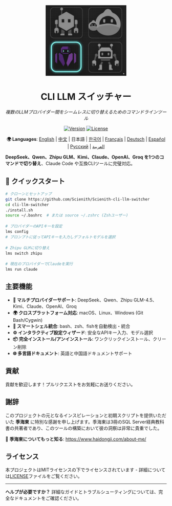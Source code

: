 <div align="center">

<img src="assets/images/logo/logo.jpeg" alt="CLI LLM スイッチャー" width="50%">

# CLI LLM スイッチャー

*複数のLLMプロバイダー間をシームレスに切り替えるためのコマンドラインツール*

[![Version](https://img.shields.io/badge/version-v0.1.0a1-blue.svg)](https://github.com/Scienith/Scienith-cli-llm-switcher/releases)
[![License](https://img.shields.io/badge/license-MIT-green.svg)](LICENSE)

**🌍 Languages**: [English](README.md) | [中文](README_zh.md) | 日本語 | [한국어](README_ko.md) | [Français](README_fr.md) | [Deutsch](README_de.md) | [Español](README_es.md) | [Русский](README_ru.md) | [العربية](README_ar.md)

</div>

**DeepSeek、Qwen、Zhipu GLM、Kimi、Claude、OpenAI、Groq を1つのコマンドで切り替え**、Claude Code や互換CLIツールに完璧対応。

## 🚀 クイックスタート

```bash
# クローンとセットアップ
git clone https://github.com/Scienith/Scienith-cli-llm-switcher
cd cli-llm-switcher
./install.sh
source ~/.bashrc  # または source ~/.zshrc (Zshユーザー)

# プロバイダーのAPIキーを設定
lms config
# プロンプトに従ってAPIキーを入力しデフォルトモデルを選択

# Zhipu GLMに切り替え
lms switch zhipu

# 現在のプロバイダーでClaudeを実行
lms run claude
```

## 主要機能

- **🔄 マルチプロバイダーサポート**: DeepSeek、Qwen、Zhipu GLM-4.5、Kimi、Claude、OpenAI、Groq
- **🌍 クロスプラットフォーム対応**: macOS、Linux、Windows (Git Bash/Cygwin)
- **🔧 スマートシェル統合**: bash、zsh、fishを自動検出・統合
- **⚙️ インタラクティブ設定ウィザード**: 安全なAPIキー入力、モデル選択
- **📦 完全インストール/アンインストール**: ワンクリックインストール、クリーン削除
- **🌐 多言語ドキュメント**: 英語と中国語ドキュメントサポート

## 貢献

貢献を歓迎します！プルリクエストをお気軽にお送りください。

## 謝辞

このプロジェクトの元となるインスピレーションと初期スクリプトを提供いただいた **季海東** に特別な感謝を申し上げます。季海東は3冊のSQL Server経典教科書の共著者であり、このツールの構築において彼の洞察は非常に貴重でした。

🔗 **季海東についてもっと知る**: https://www.haidongji.com/about-me/

## ライセンス

本プロジェクトはMITライセンスの下でライセンスされています - 詳細については[LICENSE](LICENSE)ファイルをご覧ください。

---

**ヘルプが必要ですか？** 詳細なガイドとトラブルシューティングについては、完全なドキュメントをご確認ください。